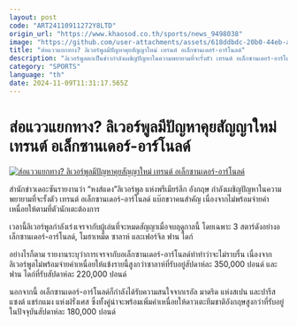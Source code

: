 ```yaml
---
layout: post
code: "ART24110911272Y8LTD"
origin_url: "https://www.khaosod.co.th/sports/news_9498038"
image: "https://github.com/user-attachments/assets/618ddbdc-20b0-44eb-a723-80b005e81496"
title: "ส่อแววแยกทาง? ลิเวอร์พูลมีปัญหาคุยสัญญาใหม่ เทรนต์ อเล็กซานเดอร์-อาร์โนลด์"
description: "ลิเวอร์พูลตกเป็นข่าวกำลังเผชิญปัญหาในความพยายามที่จะรั้งตัว เทรนต์ อเล็กซานเดอร์-อาร์โนลด์ เนื่องจากไม่พร้อมจ่ายค่าเหนื่อยให้ตามที่นักเตะต้องการ"
category: "SPORTS"
language: "th"
date: 2024-11-09T11:31:17.565Z
---
```


# ส่อแววแยกทาง? ลิเวอร์พูลมีปัญหาคุยสัญญาใหม่ เทรนต์ อเล็กซานเดอร์-อาร์โนลด์

[![ส่อแววแยกทาง? ลิเวอร์พูลมีปัญหาคุยสัญญาใหม่ เทรนต์ อเล็กซานเดอร์-อาร์โนลด์](https://www.khaosod.co.th/wpapp/uploads/2024/11/เทรนต์.jpg "ส่อแววแยกทาง? ลิเวอร์พูลมีปัญหาคุยสัญญาใหม่ เทรนต์ อเล็กซานเดอร์-อาร์โนลด์")](https://www.khaosod.co.th/wpapp/uploads/2024/11/เทรนต์.jpg)

สำนักข่าวเดอะซันรายงานว่า “หงส์แดง”ลิเวอร์พูล แห่งพรีเมียร์ลีก อังกฤษ กำลังเผชิญปัญหาในความพยายามที่จะรั้งตัว เทรนต์ อเล็กซานเดอร์-อาร์โนลด์ แบ๊กขวาคนสำคัญ เนื่องจากไม่พร้อมจ่ายค่าเหนื่อยให้ตามที่ตัวนักเตะต้องการ

เวลานี้ลิเวอร์พูลกำลังเร่งเจรจากับผู้เล่นที่จะหมดสัญญาเมื่อจบฤดูกาลนี้ โดยเฉพาะ 3 สตาร์ดังอย่างอเล็กซานเดอร์-อาร์โนลด์, โมฮาเหม็ด ซาลาห์ และเฟอร์จิล ฟาน ไดก์

อย่างไรก็ตาม รายงานระบุว่าการเจรจากับอเล็กซานเดอร์-อาร์โนลด์ทำท่าว่าจะไม่ราบรื่น เนื่องจากลิเวอร์พูลไม่พร้อมจ่ายค่าเหนื่อยให้แข้งรายนี้สูงกว่าซาลาห์ที่รับอยู่สัปดาห์ละ 350,000 ปอนด์ และฟาน ไดก์ที่รับสัปดาห์ละ 220,000 ปอนด์

นอกจากนี้ อเล็กซานเดอร์-อาร์โนลด์ก็กำลังได้รับความสนใจจากเรอัล มาดริด แห่งสเปน และปารีส แซงต์ แชร์กแมง แห่งฝรั่งเศส ซึ่งทั้งคู่น่าจะพร้อมเพิ่มค่าเหนื่อยให้ดาวเตะทีมชาติอังกฤษสูงกว่าที่รับอยู่ในปัจจุบันสัปดาห์ละ 180,000 ปอนด์